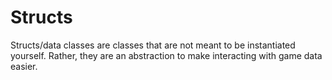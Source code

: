 # Structs

Structs/data classes are classes that are not meant to be instantiated yourself. Rather, they are an abstraction to make interacting with game data easier.